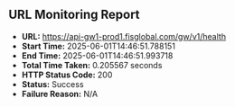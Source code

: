 ## URL Monitoring Report

- **URL:** https://api-gw1-prod1.fisglobal.com/gw/v1/health
- **Start Time:** 2025-06-01T14:46:51.788151
- **End Time:** 2025-06-01T14:46:51.993718
- **Total Time Taken:** 0.205567 seconds
- **HTTP Status Code:** 200
- **Status:** Success
- **Failure Reason:** N/A

